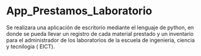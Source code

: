 # App_Prestamos_Laboratorio
Se realizara una aplicación de escritorio mediante el lenguaje de python, en donde se pueda llevar un registro de cada material prestado y un inventario para el administrador de los laboratorios de la escuela de ingenieria, ciencia y tecnilogia ( EICT).
